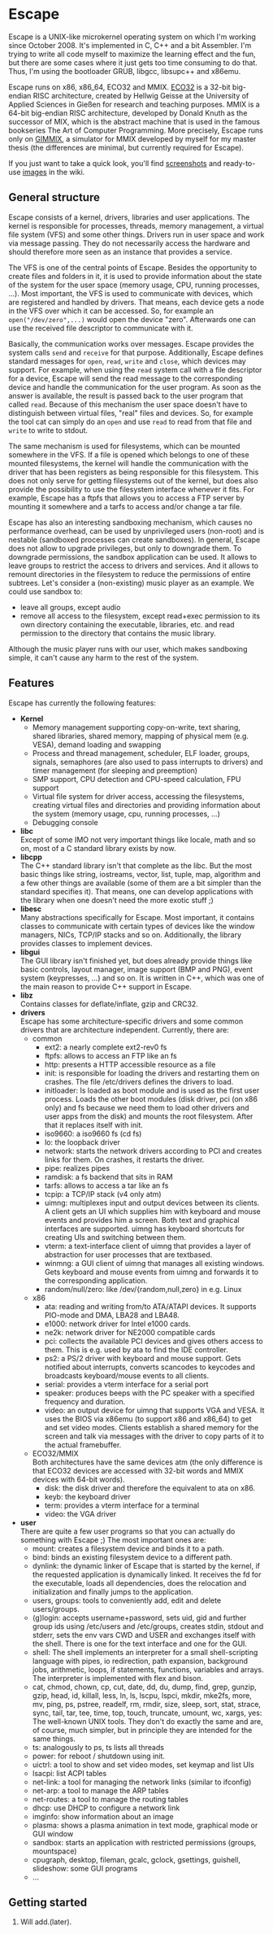 Escape
======

Escape is a UNIX-like microkernel operating system on which I'm working since
October 2008. It's implemented in C, C++ and a bit Assembler. I'm trying to
write all code myself to maximize the learning effect and the fun, but
there are some cases where it just gets too time consuming to do that. Thus,
I'm using the bootloader GRUB, libgcc, libsupc++ and x86emu.

Escape runs on x86, x86_64, ECO32 and MMIX.
[ECO32](http://homepages.thm.de/~hg53/eco32/) is a 32-bit big-endian RISC
architecture, created by Hellwig Geisse at the University of Applied Sciences
in Gießen for research and teaching purposes.
MMIX is a 64-bit big-endian RISC architecture, developed by Donald Knuth as
the successor of MIX, which is the abstract machine that is used in the famous
bookseries The Art of Computer Programming. More precisely, Escape runs only
on [GIMMIX](http://homepages.thm.de/~hg53/gimmix/), a simulator for MMIX
developed by myself for my master thesis (the differences are minimal, but
currently required for Escape).

If you just want to take a quick look, you'll find
[screenshots](https://github.com/Nils-TUD/Escape/wiki/Screenshots) and
ready-to-use [images](https://github.com/Nils-TUD/Escape/wiki/Images) in
the wiki.


General structure
-----------------

Escape consists of a kernel, drivers, libraries and user applications. The
kernel is responsible for processes, threads, memory management, a virtual
file system (VFS) and some other things. Drivers run in user space and work
via message passing. They do not necessarily access the hardware and should
therefore more seen as an instance that provides a service.

The VFS is one of the central points of Escape. Besides the opportunity to
create files and folders in it, it is used to provide information about the
state of the system for the user space (memory usage, CPU, running
processes, ...). Most important, the VFS is used to communicate with devices,
which are registered and handled by drivers. That means, each device gets
a node in the VFS over which it can be accessed. So, for example an
`open("/dev/zero",...)` would open the device "zero". Afterwards one can use
the received file descriptor to communicate with it.

Basically, the communication works over messages. Escape provides the
system calls `send` and `receive` for that purpose. Additionally, Escape defines
standard messages for `open`, `read`, `write` and `close`, which devices
may support. For example, when using the `read` system call with a
file descriptor for a device, Escape will send the read message to
the corresponding device and handle the communication for the user program.
As soon as the answer is available, the result is passed back to the
user program that called `read`.
Because of this mechanism the user space doesn't have to distinguish between
virtual files, "real" files and devices. So, for example the tool cat can
simply do an `open` and use `read` to read from that file and `write` to
write to stdout.

The same mechanism is used for filesystems, which can be mounted somewhere
in the VFS. If a file is opened which belongs to one of these mounted
filesystems, the kernel will handle the communication with the driver that
has been registers as being responsible for this filesystem. This does not
only serve for getting filesystems out of the kernel, but does also provide
the possibility to use the filesystem interface whenever it fits. For example,
Escape has a ftpfs that allows you to access a FTP server by mounting it
somewhere and a tarfs to access and/or change a tar file.

Escape has also an interesting sandboxing mechanism, which causes no
performance overhead, can be used by unprivileged users (non-root) and
is nestable (sandboxed processes can create sandboxes). In general, Escape
does not allow to upgrade privileges, but only to downgrade them. To downgrade
permissions, the sandbox application can be used. It allows to leave groups
to restrict the access to drivers and services. And it allows to remount
directories in the filesystem to reduce the permissions of entire subtrees.
Let's consider a (non-existing) music player as an example. We could use
sandbox to:

* leave all groups, except audio
* remove all access to the filesystem, except read+exec permission to its own
  directory containing the executable, libraries, etc. and read permission to
  the directory that contains the music library.

Although the music player runs with our user, which makes sandboxing simple,
it can't cause any harm to the rest of the system.


Features
--------

Escape has currently the following features:

* **Kernel**
    * Memory management supporting copy-on-write, text sharing,
      shared libraries, shared memory, mapping of physical mem (e.g. VESA),
      demand loading and swapping
    * Process and thread management, scheduler, ELF loader, groups, signals,
      semaphores (are also used to pass interrupts to drivers) and
      timer management (for sleeping and preemption)
    * SMP support, CPU detection and CPU-speed calculation, FPU support
    * Virtual file system for driver access, accessing the filesystems,
      creating virtual files and directories and providing information about
      the system (memory usage, cpu, running processes, ...)
    * Debugging console
* **libc**  
  Except of some IMO not very important things like locale, math and so on,
  most of a C standard library exists by now.
* **libcpp**  
  The C++ standard library isn't that complete as the libc. But the most basic
  things like string, iostreams, vector, list, tuple, map, algorithm and a few
  other things are available (some of them are a bit simpler than the standard
  specifies it). That means, one can develop applications with the library when
  one doesn't need the more exotic stuff ;)
* **libesc**  
  Many abstractions specifically for Escape. Most important, it contains classes
  to communicate with certain types of devices like the window managers, NICs,
  TCP/IP stacks and so on. Additionally, the library provides classes to
  implement devices.
* **libgui**  
  The GUI library isn't finished yet, but does already provide things like
  basic controls, layout manager, image support (BMP and PNG), event system
  (keypresses, ...) and so on. It is written in C++, which was one of the main
  reason to provide C++ support in Escape.
* **libz**  
  Contains classes for deflate/inflate, gzip and CRC32.
* **drivers**  
  Escape has some architecture-specific drivers and some common drivers that
  are architecture independent. Currently, there are:
    * common
        * ext2: a nearly complete ext2-rev0 fs
        * ftpfs: allows to access an FTP like an fs
        * http: presents a HTTP accessible resource as a file
        * init: is responsible for loading the drivers and restarting them
          on crashes. The file /etc/drivers defines the drivers to load.
        * initloader: Is loaded as boot module and is used as the first user process.
          Loads the other boot modules (disk driver, pci (on x86 only) and fs
          because we need them to load other drivers and user apps from the disk)
          and mounts the root filesystem. After that it replaces itself with init.
        * iso9660: a iso9660 fs (cd fs)
        * lo: the loopback driver
        * network: starts the network drivers according to PCI and creates links
          for them. On crashes, it restarts the driver.
        * pipe: realizes pipes
        * ramdisk: a fs backend that sits in RAM
        * tarfs: allows to access a tar like an fs
        * tcpip: a TCP/IP stack (v4 only atm)
        * uimng: multiplexes input and output devices between its clients.
          A client gets an UI which supplies him with keyboard and mouse
          events and provides him a screen. Both text and graphical interfaces
          are supported. uimng has keyboard shortcuts for creating UIs and
          switching between them.
        * vterm: a text-interface client of uimng that provides a layer of
          abstraction for user processes that are textbased.
        * winmng: a GUI client of uimng that manages all existing windows. Gets
          keyboard and mouse events from uimng and forwards it to the
          corresponding application.
        * random/null/zero: like /dev/{random,null,zero} in e.g. Linux
    * x86
        * ata: reading and writing from/to ATA/ATAPI devices. It supports
          PIO-mode and DMA, LBA28 and LBA48.
        * e1000: network driver for Intel e1000 cards.
        * ne2k: network driver for NE2000 compatible cards
        * pci: collects the available PCI devices and gives others access to
          them. This is e.g. used by ata to find the IDE controller.
        * ps2: a PS/2 driver with keyboard and mouse support. Gets notified
          about interrupts, converts scancodes to keycodes and broadcasts
          keyboard/mouse events to all clients.
        * serial: provides a vterm interface for a serial port
        * speaker: produces beeps with the PC speaker with a specified
          frequency and duration.
        * video: an output device for uimng that supports VGA and VESA. It
          uses the BIOS via x86emu (to support x86 and x86_64) to get and set
          video modes. Clients establish a shared memory for the screen and
          talk via messages with the driver to copy parts of it to the actual
          framebuffer.
    * ECO32/MMIX  
      Both architectures have the same devices atm (the only difference is that
      ECO32 devices are accessed with 32-bit words and MMIX devices with 64-bit
      words).
        * disk: the disk driver and therefore the equivalent to ata on x86.
        * keyb: the keyboard driver
        * term: provides a vterm interface for a terminal
        * video: the VGA driver
* **user**  
  There are quite a few user programs so that you can actually do something with
  Escape ;) The most important ones are:
    * mount: creates a filesystem device and binds it to a path.
    * bind: binds an existing filesystem device to a different path.
    * dynlink: the dynamic linker of Escape that is started by the kernel, if
      the requested application is dynamically linked. It receives the fd for
      the executable, loads all dependencies, does the relocation and
      initialization and finally jumps to the application.
    * users, groups: tools to conveniently add, edit and delete users/groups.
    * (g)login: accepts username+password, sets uid, gid and further group ids
      using /etc/users and /etc/groups, creates stdin, stdout and stderr, sets
      the env vars CWD and USER and exchanges itself with the shell. There is
      one for the text interface and one for the GUI.
    * shell: The shell implements an interpreter for a small shell-scripting
      language with pipes, io redirection, path expansion, background jobs,
      arithmetic, loops, if statements, functions, variables and arrays.
      The interpreter is implemented with flex and bison.
    * cat, chmod, chown, cp, cut, date, dd, du, dump, find, grep, gunzip, gzip,
      head, id, killall, less, ln, ls, lscpu, lspci, mkdir, mke2fs, more, mv,
      ping, ps, pstree, readelf, rm, rmdir, size, sleep, sort, stat, strace, sync,
      tail, tar, tee, time, top, touch, truncate, umount, wc, xargs, yes: The
      well-known UNIX tools. They don't do exactly the same and are, of course,
      much simpler, but in principle they are intended for the same things.
    * ts: analogously to ps, ts lists all threads
    * power: for reboot / shutdown using init.
    * uictrl: a tool to show and set video modes, set keymap and list UIs
    * lsacpi: list ACPI tables
    * net-link: a tool for managing the network links (similar to ifconfig)
    * net-arp: a tool to manage the ARP tables
    * net-routes: a tool to manage the routing tables
    * dhcp: use DHCP to configure a network link
    * imginfo: show information about an image
    * plasma: shows a plasma animation in text mode, graphical mode or GUI window
    * sandbox: starts an application with restricted permissions (groups, mountspace)
    * cpugraph, desktop, fileman, gcalc, gclock, gsettings, guishell, slideshow:
      some GUI programs
    * ...


Getting started
---------------

1. Will add.(later).
